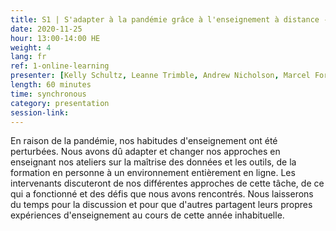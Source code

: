 ```yaml
---
title: S1 | S'adapter à la pandémie grâce à l'enseignement à distance - Un panel
date: 2020-11-25
hour: 13:00-14:00 HE
weight: 4
lang: fr
ref: 1-online-learning
presenter: [Kelly Schultz, Leanne Trimble, Andrew Nicholson, Marcel Fortin]
length: 60 minutes
time: synchronous
category: presentation
session-link:
---
```

En raison de la pandémie, nos habitudes d'enseignement ont été perturbées. Nous avons dû adapter et changer nos approches en enseignant nos ateliers sur la maîtrise des données et les outils, de la formation en personne à un environnement entièrement en ligne. <!--more-->Les intervenants discuteront de nos différentes approches de cette tâche, de ce qui a fonctionné et des défis que nous avons rencontrés. Nous laisserons du temps pour la discussion et pour que d'autres partagent leurs propres expériences d'enseignement au cours de cette année inhabituelle.
